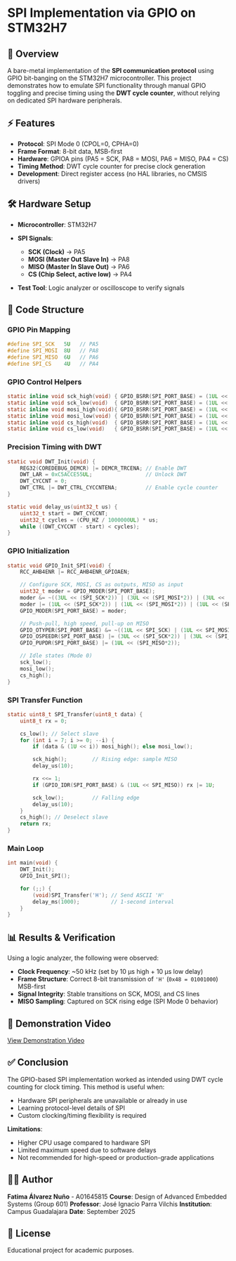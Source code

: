 # SPI Implementation via GPIO on STM32H7

## 📖 Overview

A bare-metal implementation of the **SPI communication protocol** using GPIO bit-banging on the STM32H7 microcontroller.
This project demonstrates how to emulate SPI functionality through manual GPIO toggling and precise timing using the **DWT cycle counter**, without relying on dedicated SPI hardware peripherals.

## ⚡ Features

* **Protocol**: SPI Mode 0 (CPOL=0, CPHA=0)
* **Frame Format**: 8-bit data, MSB-first
* **Hardware**: GPIOA pins (PA5 = SCK, PA8 = MOSI, PA6 = MISO, PA4 = CS)
* **Timing Method**: DWT cycle counter for precise clock generation
* **Development**: Direct register access (no HAL libraries, no CMSIS drivers)

## 🛠️ Hardware Setup

* **Microcontroller**: STM32H7
* **SPI Signals**:

  * **SCK (Clock)** → PA5
  * **MOSI (Master Out Slave In)** → PA8
  * **MISO (Master In Slave Out)** → PA6
  * **CS (Chip Select, active low)** → PA4
* **Test Tool**: Logic analyzer or oscilloscope to verify signals

## 📁 Code Structure

### GPIO Pin Mapping

```c
#define SPI_SCK   5U   // PA5
#define SPI_MOSI  8U   // PA8
#define SPI_MISO  6U   // PA6
#define SPI_CS    4U   // PA4
```

### GPIO Control Helpers

```c
static inline void sck_high(void) { GPIO_BSRR(SPI_PORT_BASE) = (1UL << SPI_SCK); }
static inline void sck_low(void)  { GPIO_BSRR(SPI_PORT_BASE) = (1UL << (SPI_SCK + 16U)); }
static inline void mosi_high(void){ GPIO_BSRR(SPI_PORT_BASE) = (1UL << SPI_MOSI); }
static inline void mosi_low(void) { GPIO_BSRR(SPI_PORT_BASE) = (1UL << (SPI_MOSI + 16U)); }
static inline void cs_high(void)  { GPIO_BSRR(SPI_PORT_BASE) = (1UL << SPI_CS); }
static inline void cs_low(void)   { GPIO_BSRR(SPI_PORT_BASE) = (1UL << (SPI_CS + 16U)); }
```

### Precision Timing with DWT

```c
static void DWT_Init(void) {
    REG32(COREDEBUG_DEMCR) |= DEMCR_TRCENA; // Enable DWT
    DWT_LAR = 0xC5ACCE55UL;                 // Unlock DWT
    DWT_CYCCNT = 0;
    DWT_CTRL |= DWT_CTRL_CYCCNTENA;         // Enable cycle counter
}

static void delay_us(uint32_t us) {
    uint32_t start = DWT_CYCCNT;
    uint32_t cycles = (CPU_HZ / 1000000UL) * us;
    while ((DWT_CYCCNT - start) < cycles);
}
```

### GPIO Initialization

```c
static void GPIO_Init_SPI(void) {
    RCC_AHB4ENR |= RCC_AHB4ENR_GPIOAEN;

    // Configure SCK, MOSI, CS as outputs, MISO as input
    uint32_t moder = GPIO_MODER(SPI_PORT_BASE);
    moder &= ~((3UL << (SPI_SCK*2)) | (3UL << (SPI_MOSI*2)) | (3UL << (SPI_CS*2)) | (3UL << (SPI_MISO*2)));
    moder |= (1UL << (SPI_SCK*2)) | (1UL << (SPI_MOSI*2)) | (1UL << (SPI_CS*2));
    GPIO_MODER(SPI_PORT_BASE) = moder;

    // Push-pull, high speed, pull-up on MISO
    GPIO_OTYPER(SPI_PORT_BASE) &= ~((1UL << SPI_SCK) | (1UL << SPI_MOSI) | (1UL << SPI_CS));
    GPIO_OSPEEDR(SPI_PORT_BASE) |= (3UL << (SPI_SCK*2)) | (3UL << (SPI_MOSI*2)) | (3UL << (SPI_CS*2));
    GPIO_PUPDR(SPI_PORT_BASE) |= (1UL << (SPI_MISO*2));

    // Idle states (Mode 0)
    sck_low();
    mosi_low();
    cs_high();
}
```

### SPI Transfer Function

```c
static uint8_t SPI_Transfer(uint8_t data) {
    uint8_t rx = 0;

    cs_low(); // Select slave
    for (int i = 7; i >= 0; --i) {
        if (data & (1U << i)) mosi_high(); else mosi_low();

        sck_high();        // Rising edge: sample MISO
        delay_us(10);

        rx <<= 1;
        if (GPIO_IDR(SPI_PORT_BASE) & (1UL << SPI_MISO)) rx |= 1U;

        sck_low();         // Falling edge
        delay_us(10);
    }
    cs_high(); // Deselect slave
    return rx;
}
```

### Main Loop

```c
int main(void) {
    DWT_Init();
    GPIO_Init_SPI();

    for (;;) {
        (void)SPI_Transfer('H'); // Send ASCII 'H'
        delay_ms(1000);          // 1-second interval
    }
}
```

## 📊 Results & Verification
Using a logic analyzer, the following were observed:

* **Clock Frequency**: \~50 kHz (set by 10 µs high + 10 µs low delay)
* **Frame Structure**: Correct 8-bit transmission of `'H'` (`0x48 = 01001000`) MSB-first
* **Signal Integrity**: Stable transitions on SCK, MOSI, and CS lines
* **MISO Sampling**: Captured on SCK rising edge (SPI Mode 0 behavior)

## 🎥 Demonstration Video
[View Demonstration Video](https://drive.google.com/drive/folders/1flIwbmp-BuFbyIQAPML2CrOwXLVyA54j)

## ✅ Conclusion
The GPIO-based SPI implementation worked as intended using DWT cycle counting for clock timing.
This method is useful when:

* Hardware SPI peripherals are unavailable or already in use
* Learning protocol-level details of SPI
* Custom clocking/timing flexibility is required

**Limitations**:
* Higher CPU usage compared to hardware SPI
* Limited maximum speed due to software delays
* Not recommended for high-speed or production-grade applications

## 👩‍💻 Author

**Fatima Álvarez Nuño** - A01645815
**Course**: Design of Advanced Embedded Systems (Group 601)
**Professor**: José Ignacio Parra Vilchis
**Institution**: Campus Guadalajara
**Date**: September 2025

## 📝 License
Educational project for academic purposes.


